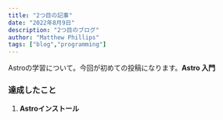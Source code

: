 ```yaml
---
title: "2つ目の記事"
date: "2022年8月9日"
description: "2つ目のブログ"
author: "Matthew Phillips"
tags: ["blog","programming"]
---
```


Astroの学習について。今回が初めての投稿になります。**Astro 入門**

### 達成したこと

1. **Astroインストール**